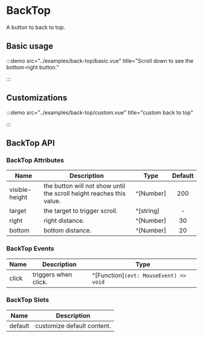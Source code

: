 # BackTop

A button to back to top.

## Basic usage

:::demo src="../examples/back-top/basic.vue" title="Scroll down to see the bottom-right button."

:::

## Customizations

:::demo src="../examples/back-top/custom.vue" title="custom back to top"

:::

## BackTop API

### BackTop Attributes

| Name | Description | Type | Default |
| ------ | ---- | ---- | :----: |
| visible-height | the button will not show until the scroll height reaches this value. | ^[Number] | 200 |
| target | the target to trigger scroll. | ^[string] | - |
| right | right distance. | ^[Number] | 30 |
| bottom | bottom distance. | ^[Number] | 20 |

### BackTop Events

| Name | Description | Type |
| ------ | ---- | ---- |
| click | triggers when click. | ^[Function]`(evt: MouseEvent) => void` |

### BackTop Slots

| Name | Description |
| ------ | ---- |
| default | customize default content. |
